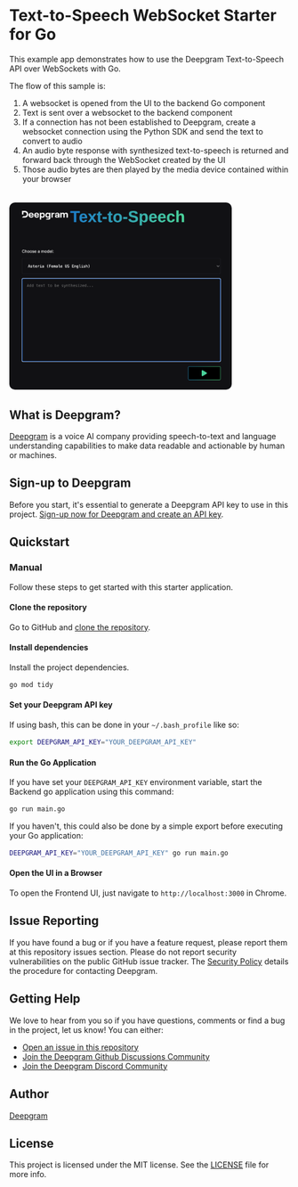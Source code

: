 # Text-to-Speech WebSocket Starter for Go

This example app demonstrates how to use the Deepgram Text-to-Speech API over WebSockets with Go.

The flow of this sample is:

1. A websocket is opened from the UI to the backend Go component
1. Text is sent over a websocket to the backend component
1. If a connection has not been established to Deepgram, create a websocket connection using the Python SDK and send the text to convert to audio
1. An audio byte response with synthesized text-to-speech is returned and forward back through the WebSocket created by the UI
1. Those audio bytes are then played by the media device contained within your browser

<img src="/public/assets/preview-starter.png" alt="A preview of the app" style="width: 400px; height: auto; border-radius: 10px; margin-top: 20px;">

## What is Deepgram?

[Deepgram](https://deepgram.com/) is a voice AI company providing speech-to-text and language understanding capabilities to make data readable and actionable by human or machines.

## Sign-up to Deepgram

Before you start, it's essential to generate a Deepgram API key to use in this project. [Sign-up now for Deepgram and create an API key](https://console.deepgram.com/signup?jump=keys).

## Quickstart

### Manual

Follow these steps to get started with this starter application.

#### Clone the repository

Go to GitHub and [clone the repository](https://github.com/deepgram-starters/go-live-text-to-speech).

#### Install dependencies

Install the project dependencies.

```bash
go mod tidy
```

#### Set your Deepgram API key

If using bash, this can be done in your `~/.bash_profile` like so:

```bash
export DEEPGRAM_API_KEY="YOUR_DEEPGRAM_API_KEY"
```

#### Run the Go Application

If you have set your `DEEPGRAM_API_KEY` environment variable, start the Backend go application using this command:

```bash
go run main.go
```

If you haven't, this could also be done by a simple export before executing your Go application:

```bash
DEEPGRAM_API_KEY="YOUR_DEEPGRAM_API_KEY" go run main.go
```

#### Open the UI in a Browser

To open the Frontend UI, just navigate to `http://localhost:3000` in Chrome.

## Issue Reporting

If you have found a bug or if you have a feature request, please report them at this repository issues section. Please do not report security vulnerabilities on the public GitHub issue tracker. The [Security Policy](./SECURITY.md) details the procedure for contacting Deepgram.

## Getting Help

We love to hear from you so if you have questions, comments or find a bug in the project, let us know! You can either:

- [Open an issue in this repository](https://github.com/deepgram-starters/live-node-starter/issues/new)
- [Join the Deepgram Github Discussions Community](https://github.com/orgs/deepgram/discussions)
- [Join the Deepgram Discord Community](https://discord.gg/xWRaCDBtW4)

## Author

[Deepgram](https://deepgram.com)

## License

This project is licensed under the MIT license. See the [LICENSE](./LICENSE) file for more info.
